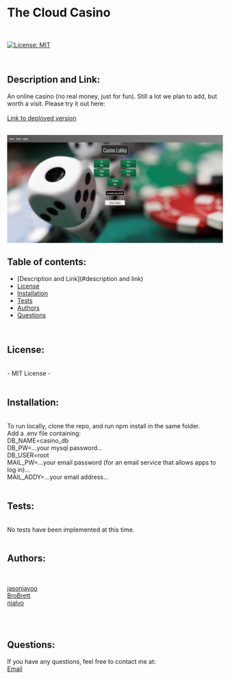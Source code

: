 # The Cloud Casino




<br>

[![License: MIT](https://img.shields.io/badge/License-MIT-blue.svg)](https://opensource.org/licenses/MIT)
  
<br>

## Description and Link:

An online casino (no real money, just for fun). Still a lot we plan to add, but worth a visit. Please try it out here:<br><br>
<a href='https://glacial-reef-71102.herokuapp.com/'>Link to deployed version</a>

<br>
<img src="images/casino-lobby-screenshot.png">



## Table of contents:

  * [Description and Link](#description and link)
  * [License](#license)
  * [Installation](#installation)
  * [Tests](#tests)
  * [Authors](#authors)
  * [Questions](#questions)

<br>
  
## License:
<br>
      -  MIT License - 

<br>
<br>


## Installation:
<br>
      To run locally, clone the repo, and run npm install in the same folder.<br>
      Add a .env file containing:<br>
      DB_NAME=casino_db<br>
      DB_PW=...your mysql password...<br>
      DB_USER=root<br>
      MAIL_PW=...your email password (for an email service that allows apps to log in)...<br>
      MAIL_ADDY=...your email address...<br>

<br>
  

  
  
## Tests: 
<br>
No tests have been implemented at this time.
<br>
<br>



## Authors:

<br>

[jasonjayoo](https://github.com/jasonjayoo)<br> [BroBrett](https://github.com/BroBrett)<br> [nialvo](https://github.com/nialvo)
  
<br>
<br>

## Questions:

  If you have any questions, feel free to contact me at:<br>
  <a href="mailto:nialvo@protonmail.com">Email</a>

